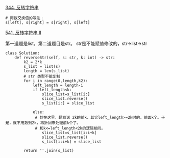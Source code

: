 [344. 反转字符串](https://leetcode-cn.com/problems/reverse-string/)
```
# 两数交换值的写法：
s[left], s[right] = s[right], s[left]
 ```
 
[541. 反转字符串 II](https://leetcode-cn.com/problems/reverse-string-ii/)

第一道题是list，第二道题目是str。 str是不能赋值修改的，str->list->str
```
class Solution:
    def reverseStr(self, s: str, k: int) -> str:
        k2 = 2*k
        s_list = list(s) 
        length = len(s_list)
        # str 类型不能复制
        for i in range(0,length,k2):
            left_length = length-i
            if left_length<k:
                slice_list=s_list[i:]
                slice_list.reverse()
                s_list[i:] = slice_list

            else:
             # 妙在这里，题意说 2k的前k，其实left_length>=2k时的，前面k个。于是，就不用数到2k，再折回来处理前k个了。
             # 和k<=left_length<2k的逻辑相同。
                slice_list=s_list[i:i+k]
                slice_list.reverse()
                s_list[i:i+k] = slice_list

        return ''.join(s_list)

```

